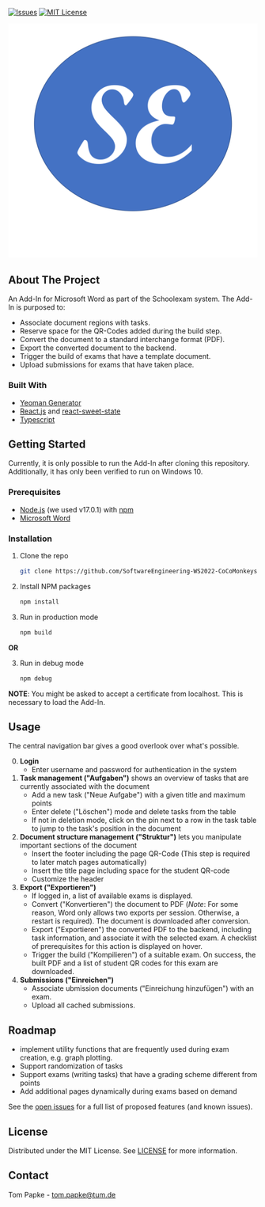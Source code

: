 <!-- PROJECT SHIELDS -->
[![Issues][issues-shield]][issues-url]
[![MIT License][license-shield]][license-url]

<!-- PROJECT LOGO -->
![logo](assets/schoolexam-logo.png)

<!-- ABOUT THE PROJECT -->
## About The Project

An Add-In for Microsoft Word as part of the Schoolexam system. The Add-In is purposed to:

- Associate document regions with tasks.
- Reserve space for the QR-Codes added during the build step.
- Convert the document to a standard interchange format (PDF).
- Export the converted document to the backend.
- Trigger the build of exams that have a template document.
- Upload submissions for exams that have taken place.

### Built With

* [Yeoman Generator](https://github.com/OfficeDev/generator-office)
* [React.js](https://reactjs.org/) and [react-sweet-state](https://github.com/atlassian/react-sweet-state)
* [Typescript](https://www.typescriptlang.org/)

## Getting Started

Currently, it is only possible to run the Add-In after cloning this repository. Additionally, it has only been verified
to run on Windows 10.

### Prerequisites

- [Node.js](https://nodejs.org/en/) (we used v17.0.1) with [npm](https://www.npmjs.com/)
- [Microsoft Word](https://www.microsoft.com/de-de/microsoft-365/word)

### Installation

1. Clone the repo
   ```sh
   git clone https://github.com/SoftwareEngineering-WS2022-CoCoMonkeys/schoolexam-word-addin.git
   ```
2. Install NPM packages
   ```sh
   npm install
   ```
3. Run in production mode
   ```sh
   npm build
   ```

**OR**

3. Run in debug mode

   ```sh
   npm debug
   ```

**NOTE**: You might be asked to accept a certificate from localhost. This is necessary to load the Add-In.

## Usage

The central navigation bar gives a good overlook over what's possible.

0. **Login**
    - Enter username and password for authentication in the system
1. **Task management ("Aufgaben")** shows an overview of tasks that are currently associated with the document
    - Add a new task ("Neue Aufgabe") with a given title and maximum points
    - Enter delete ("Löschen") mode and delete tasks from the table
    - If not in deletion mode, click on the pin next to a row in the task table to jump to the task's position in the
      document
2. **Document structure management ("Struktur")** lets you manipulate important sections of the document
    - Insert the footer including the page QR-Code (This step is required to later match pages automatically)
    - Insert the title page including space for the student QR-code
    - Customize the header
3. **Export ("Exportieren")**
    - If logged in, a list of available exams is displayed.
    - Convert ("Konvertieren") the document to PDF  (*Note*: For some reason, Word only allows two exports per session.
      Otherwise, a restart is required). The document is downloaded after conversion.
    - Export ("Exportieren") the converted PDF to the backend, including task information, and associate it with the
      selected exam. A checklist of prerequisites for this action is displayed on hover.
    - Trigger the build ("Kompilieren") of a suitable exam. On success, the built PDF and a list of student QR codes for
      this exam are downloaded.
5. **Submissions ("Einreichen")**
    - Associate ubmission documents ("Einreichung hinzufügen") with an exam.
    - Upload all cached submissions.

## Roadmap

- implement utility functions that are frequently used during exam creation, e.g. graph plotting.
- Support randomization of tasks
- Support exams (writing tasks) that have a grading scheme different from points
- Add additional pages dynamically during exams based on demand

See the [open issues](https://github.com/github_username/repo_name/issues) for a full list of proposed features (and
known issues).

<!-- LICENSE -->

## License

Distributed under the MIT License. See [LICENSE](LICENSE.txt) for more information.

<!-- CONTACT -->

## Contact

Tom Papke - tom.papke@tum.de


<!-- ACKNOWLEDGMENTS -->

[issues-shield]: https://img.shields.io/github/issues/github_username/repo_name.svg?style=for-the-badge

[issues-url]: https://github.com/SoftwareEngineering-WS2022-CoCoMonkeys/schoolexam-word-addin/issues

[license-shield]: https://img.shields.io/github/license/github_username/repo_name.svg?style=for-the-badge

[license-url]: https://github.com/SoftwareEngineering-WS2022-CoCoMonkeys/schoolexam-word-addin/LICENSE.txt

[product-screenshot]: images/screenshot.png